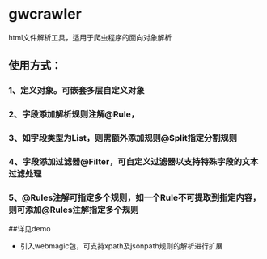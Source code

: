 # gwcrawler
html文件解析工具，适用于爬虫程序的面向对象解析
## 使用方式：
### 1、定义对象。可嵌套多层自定义对象
### 2、字段添加解析规则注解@Rule，
### 3、如字段类型为List，则需额外添加规则@Split指定分割规则
### 4、字段添加过滤器@Filter，可自定义过滤器以支持特殊字段的文本过滤处理
### 5、@Rules注解可指定多个规则，如一个Rule不可提取到指定内容，则可添加@Rules注解指定多个规则
##详见demo

* 引入webmagic包，可支持xpath及jsonpath规则的解析进行扩展

